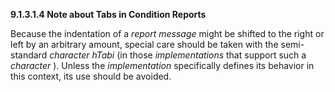 **9.1.3.1.4 Note about Tabs in Condition Reports** 

Because the indentation of a *report message* might be shifted to the right or left by an arbitrary amount, special care should be taken with the semi-standard *character hTabi* (in those *implementations* that support such a *character* ). Unless the *implementation* specifically defines its behavior in this context, its use should be avoided. 

